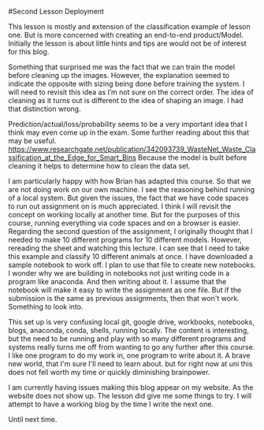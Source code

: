 #Second Lesson Deployment

This lesson is mostly and extension of the classification example of lesson one. But is more concerned with creating an end-to-end product/Model.
Initially the lesson is about little hints and tips are would not be of interest for this blog.

Something that surprised me was the fact that we can train the model before cleaning up the images. However, the explanation seemed to indicate the opposite with sizing being done before training the system. I will need to revisit this idea as I’m not sure on the correct order. The idea of cleaning as it turns out is different to the idea of shaping an image. I had that distinction wrong.

Prediction/actual/loss/probability seems to be a very important idea that I think may even come up in the exam. Some further reading about this that may be useful. https://www.researchgate.net/publication/342093739_WasteNet_Waste_Classification_at_the_Edge_for_Smart_Bins
Because the model is built before cleaning it helps to determine how to clean the data set.

I am particularly happy with how Brian has adapted this course. So that we are not doing work on our own machine. I see the reasoning behind running of a local system. But given the issues, the fact that we have code spaces to run out assignment on is much appreciated.
I think I will revisit the concept on working locally at another time. But for the purposes of this course, running everything via code spaces and on a browser is easier.
Regarding the second question of the assignment, I originally thought that I needed to make 10 different programs for 10 different models. However, rereading the sheet and watching this lecture. I can see that I need to take this example and classify 10 different animals at once. I have downloaded a sample notebook to work off. I plan to use that file to create new notebooks. I wonder why we are building in notebooks not just writing code in a program like anaconda. And then writing about it. I assume that the notebook will make it easy to write the assignment as one file. But if the submission is the same as previous assignments, then that won't work. Something to look into.

This set up is very confusing local git, google drive, workbooks, notebooks, blogs, anaconda, conda, shells, running locally. The content is interesting, but the need to be running and play with so many different programs and systems really turns me off from wanting to go any further after this course. I like one program to do my work in, one program to write about it. A brave new world, that I'm sure I'll need to learn about. but for right now at uni this does not fell worth my time or quickly diminishing brainpower.

I am currently having issues making this blog appear on my website. As the website does not show up. The lesson did give me some things to try. I will attempt to have a working blog by the time I write the next one.

Until next time.



